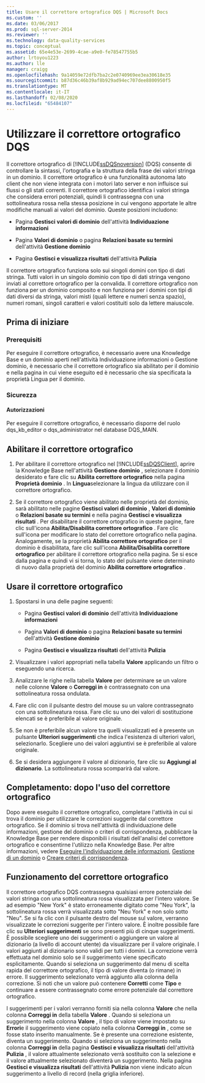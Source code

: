 ```yaml
---
title: Usare il correttore ortografico DQS | Microsoft Docs
ms.custom: ''
ms.date: 03/06/2017
ms.prod: sql-server-2014
ms.reviewer: ''
ms.technology: data-quality-services
ms.topic: conceptual
ms.assetid: 65e4e53e-2699-4cae-a9e0-fe78547755b5
author: lrtoyou1223
ms.author: lle
manager: craigg
ms.openlocfilehash: 9a14059e72dfb7ba2c2e0740969ee3ea30618e35
ms.sourcegitcommit: b87d36c46b39af8b929ad94ec707dee8800950f5
ms.translationtype: MT
ms.contentlocale: it-IT
ms.lasthandoff: 02/08/2020
ms.locfileid: "65484107"
---
```

# <a name="use-the-dqs-speller"></a>Utilizzare il correttore ortografico DQS
  Il correttore ortografico di [!INCLUDE[ssDQSnoversion](../includes/ssdqsnoversion-md.md)] (DQS) consente di controllare la sintassi, l'ortografia e la struttura della frase dei valori stringa in un dominio. Il correttore ortografico è una funzionalità autonoma lato client che non viene integrata con i motori lato server e non influisce sui flussi o gli stati correnti. Il correttore ortografico identifica i valori stringa che considera errori potenziali, quindi li contrassegna con una sottolineatura rossa nella stessa posizione in cui vengono apportate le altre modifiche manuali ai valori del dominio. Queste posizioni includono:  
  
-   Pagina **Gestisci valori di dominio** dell'attività **Individuazione informazioni**  
  
-   Pagina **Valori di dominio** o pagina **Relazioni basate su termini** dell'attività **Gestione dominio**  
  
-   Pagina **Gestisci e visualizza risultati** dell'attività **Pulizia**  
  
 Il correttore ortografico funziona solo sui singoli domini con tipo di dati stringa. Tutti valori in un singolo dominio con tipo di dati stringa vengono inviati al correttore ortografico per la convalida. Il correttore ortografico non funziona per un dominio composito e non funziona per i domini con tipi di dati diversi da stringa, valori misti (quali lettere e numeri senza spazio), numeri romani, singoli caratteri e valori costituiti solo da lettere maiuscole.  
  
##  <a name="BeforeYouBegin"></a> Prima di iniziare  
  
###  <a name="Prerequisites"></a> Prerequisiti  
 Per eseguire il correttore ortografico, è necessario avere una Knowledge Base e un dominio aperti nell'attività Individuazione informazioni o Gestione dominio, è necessario che il correttore ortografico sia abilitato per il dominio e nella pagina in cui viene eseguito ed è necessario che sia specificata la proprietà Lingua per il dominio.  
  
###  <a name="Security"></a> Sicurezza  
  
####  <a name="Permissions"></a> Autorizzazioni  
 Per eseguire il correttore ortografico, è necessario disporre del ruolo dqs_kb_editor o dqs_administrator nel database DQS_MAIN.  
  
##  <a name="Enable"></a>Abilitare il correttore ortografico  
  
1.  Per abilitare il correttore ortografico nel [!INCLUDE[ssDQSClient](../includes/ssdqsclient-md.md)], aprire la Knowledge Base nell'attività **Gestione dominio** , selezionare il dominio desiderato e fare clic su **Abilita correttore ortografico** nella pagina **Proprietà dominio** . In **Lingua**selezionare la lingua da utilizzare con il correttore ortografico.  
  
2.  Se il correttore ortografico viene abilitato nelle proprietà del dominio, sarà abilitato nelle pagine **Gestisci valori di dominio** , **Valori di dominio** o **Relazioni basate su termini** e nella pagina **Gestisci e visualizza risultati** . Per disabilitare il correttore ortografico in queste pagine, fare clic sull'icona **Abilita/Disabilita correttore ortografico** . Fare clic sull'icona per modificare lo stato del correttore ortografico nella pagina. Analogamente, se la proprietà **Abilita correttore ortografico** per il dominio è disabilitata, fare clic sull'icona **Abilita/Disabilita correttore ortografico** per abilitare il correttore ortografico nella pagina. Se si esce dalla pagina e quindi vi si torna, lo stato del pulsante viene determinato di nuovo dalla proprietà del dominio **Abilita correttore ortografico** .  
  
##  <a name="Use"></a>Usare il correttore ortografico  
  
1.  Spostarsi in una delle pagine seguenti:  
  
    -   Pagina **Gestisci valori di dominio** dell'attività **Individuazione informazioni**  
  
    -   Pagina **Valori di dominio** o pagina **Relazioni basate su termini** dell'attività **Gestione dominio**  
  
    -   Pagina **Gestisci e visualizza risultati** dell'attività **Pulizia**  
  
2.  Visualizzare i valori appropriati nella tabella **Valore** applicando un filtro o eseguendo una ricerca.  
  
3.  Analizzare le righe nella tabella **Valore** per determinare se un valore nelle colonne **Valore** o **Correggi in** è contrassegnato con una sottolineatura rossa ondulata.  
  
4.  Fare clic con il pulsante destro del mouse su un valore contrassegnato con una sottolineatura rossa. Fare clic su uno dei valori di sostituzione elencati se è preferibile al valore originale.  
  
5.  Se non è preferibile alcun valore tra quelli visualizzati ed è presente un pulsante **Ulteriori suggerimenti** che indica l'esistenza di ulteriori valori, selezionarlo. Scegliere uno dei valori aggiuntivi se è preferibile al valore originale.  
  
6.  Se si desidera aggiungere il valore al dizionario, fare clic su **Aggiungi al dizionario**. La sottolineatura rossa scomparirà dal valore.  
  
##  <a name="FollowUp"></a>Completamento: dopo l'uso del correttore ortografico  
 Dopo avere eseguito il correttore ortografico, completare l'attività in cui si trova il dominio per utilizzare le correzioni suggerite dal correttore ortografico. Se il dominio si trova nell'attività di individuazione delle informazioni, gestione del dominio o criteri di corrispondenza, pubblicare la Knowledge Base per rendere disponibili i risultati dell'analisi del correttore ortografico e consentirne l'utilizzo nella Knowledge Base. Per altre informazioni, vedere [Eseguire l'individuazione delle informazioni](../../2014/data-quality-services/perform-knowledge-discovery.md), [Gestione di un dominio](../../2014/data-quality-services/managing-a-domain.md) o [Creare criteri di corrispondenza](../../2014/data-quality-services/create-a-matching-policy.md).  
  
##  <a name="How"></a>Funzionamento del correttore ortografico  
 Il correttore ortografico DQS contrassegna qualsiasi errore potenziale dei valori stringa con una sottolineatura rossa visualizzata per l'intero valore. Se ad esempio "New York" è stato erroneamente digitato come "Neu York", la sottolineatura rossa verrà visualizzata sotto "Neu York" e non solo sotto "Neu". Se si fa clic con il pulsante destro del mouse sul valore, verranno visualizzate le correzioni suggerite per l'intero valore. È inoltre possibile fare clic su **Ulteriori suggerimenti** se sono presenti più di cinque suggerimenti. È possibile scegliere uno dei suggerimenti o aggiungere un valore al dizionario (a livello di account utente) da visualizzare per il valore originale. I valori aggiunti al dizionario sono validi per tutti i domini. La correzione verrà effettuata nel dominio solo se il suggerimento viene specificato esplicitamente. Quando si seleziona un suggerimento dal menu di scelta rapida del correttore ortografico, il tipo di valore diventa (o rimane) in errore. Il suggerimento selezionato verrà aggiunto alla colonna della correzione. Si noti che un valore può contenere **Corretti** come **Tipo** e continuare a essere contrassegnato come errore potenziale dal correttore ortografico.  
  
 I suggerimenti per i valori verranno forniti sia nella colonna **Valore** che nella colonna **Correggi in** della tabella **Valore** . Quando si seleziona un suggerimento nella colonna **Valore** , il tipo di valore viene impostato su **Errori**e il suggerimento viene copiato nella colonna **Correggi in** , come se fosse stato inserito manualmente. Se è presente una correzione esistente, diventa un suggerimento. Quando si seleziona un suggerimento nella colonna **Correggi in** della pagina **Gestisci e visualizza risultati** dell'attività **Pulizia** , il valore attualmente selezionato verrà sostituito con la selezione e il valore attualmente selezionato diventerà un suggerimento. Nella pagina **Gestisci e visualizza risultati** dell'attività **Pulizia** non viene indicato alcun suggerimento a livello di record (nella griglia inferiore).  
  
  
